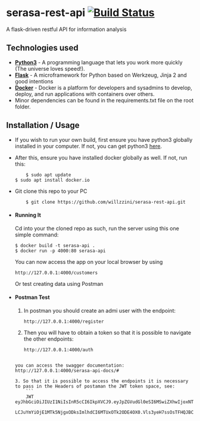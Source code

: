 # serasa-rest-api [![Build Status](https://travis-ci.org/gitgik/flask-rest-api.svg?branch=master)](https://travis-ci.org/gitgik/flask-rest-api)
A flask-driven restful API for information analysis


## Technologies used
* **[Python3](https://www.python.org/downloads/)** - A programming language that lets you work more quickly (The universe loves speed!).
* **[Flask](flask.pocoo.org/)** - A microframework for Python based on Werkzeug, Jinja 2 and good intentions
* **[Docker](https://docs.docker.com/)** - Docker is a platform for developers and sysadmins to develop, deploy, and run applications with containers
 over others.
* Minor dependencies can be found in the requirements.txt file on the root folder.


## Installation / Usage
* If you wish to run your own build, first ensure you have python3 globally installed in your computer. If not, you can get python3 [here](https://www.python.org).
* After this, ensure you have installed docker globally as well. If not, run this:
    ```
        $ sudo apt update
	$ sudo apt install docker.io
    ```
* Git clone this repo to your PC
    ```
        $ git clone https://github.com/willzzini/serasa-rest-api.git
    ````

* #### Running It
    Cd into your the cloned repo as such, run the server using this one simple command:
	
    ```
    $ docker build -t serasa-api .
    $ docker run -p 4000:80 serasa-api
    ```
    You can now access the app on your local browser by using
    ```
    http://127.0.0.1:4000/customers
    ```
    Or test creating data using Postman

* #### Postman Test
    1. In postman you should create an admi user with the endpoint:
        ```
        http://127.0.0.1:4000/register
        ```

    2. Then you will have to obtain a token so that it is possible to navigate the other endpoints:
        ```
        http://127.0.0.1:4000/auth
	```

    you can access the swagger documentation: http://127.0.0.1:4000/serasa-api-docs/#

    3. So that it is possible to access the endpoints it is necessary to pass in the Headers of postaman the JWT token space, see:
        ```
        JWT eyJhbGciOiJIUzI1NiIsInR5cCI6IkpXVCJ9.eyJpZGVudGl0eSI6MSwiZXhwIjoxNTE5OTY4NDg5
		LCJuYmYiOjE1MTk5NjgxODksImlhdCI6MTUxOTk2ODE4OX0.Vls3yeH7ssOsTFHQJBCALRXihPjOGZqYekxrSpwxWoY
	```

